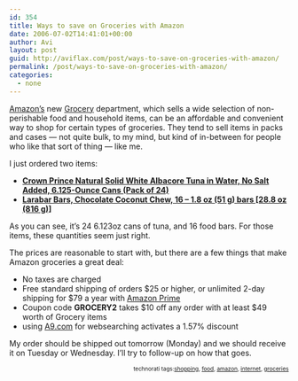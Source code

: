 ```yaml
---
id: 354
title: Ways to save on Groceries with Amazon
date: 2006-07-02T14:41:01+00:00
author: Avi
layout: post
guid: http://aviflax.com/post/ways-to-save-on-groceries-with-amazon/
permalink: /post/ways-to-save-on-groceries-with-amazon/
categories:
  - none
---
```

[Amazon&#8217;s](http://www.amazon.com/) new [Grocery](http://www.amazon.com/b/102-2303743-6523309?node=16310101) department, which sells a wide selection of non-perishable food and household items, can be an affordable and convenient way to shop for certain types of groceries. They tend to sell items in packs and cases &#8212; not quite bulk, to my mind, but kind of in-between for people who like that sort of thing &#8212; like me.

I just ordered two items:

  * **[Crown Prince Natural Solid White Albacore Tuna in Water, No Salt Added, 6.125-Ounce Cans (Pack of 24)](http://www.amazon.com/exec/obidos/tg/detail/-/B000EF18ZC/102-2303743-6523309?%5Fencoding=UTF8&v=glance)**
  * **[Larabar Bars, Chocolate Coconut Chew, 16 &#8211; 1.8 oz (51 g) bars [28.8 oz (816 g)]](http://www.amazon.com/exec/obidos/tg/detail/-/B000EO0XAE/102-2303743-6523309?%5Fencoding=UTF8&v=glance)**

As you can see, it&#8217;s 24 6.123oz cans of tuna, and 16 food bars. For those items, these quantities seem just right.

The prices are reasonable to start with, but there are a few things that make Amazon groceries a great deal:

  * No taxes are charged
  * Free standard shipping of orders $25 or higher, or unlimited 2-day shipping for $79 a year with [Amazon Prime](http://www.amazon.com/gp/subs/primeclub/signup/main.html)
  * Coupon code **GROCERY2** takes $10 off any order with at least $49 worth of Grocery items 
  * using [A9.com](http://a9.com) for websearching activates a 1.57% discount 

My order should be shipped out tomorrow (Monday) and we should receive it on Tuesday or Wednesday. I&#8217;ll try to follow-up on how that goes.
  
<!-- technorati tags begin -->

<p style="font-size:10px;text-align:right;">
  technorati tags:<a href="http://technorati.com/tag/shopping" rel="tag">shopping</a>, <a href="http://technorati.com/tag/food" rel="tag">food</a>, <a href="http://technorati.com/tag/amazon" rel="tag">amazon</a>, <a href="http://technorati.com/tag/internet" rel="tag">internet</a>, <a href="http://technorati.com/tag/groceries" rel="tag">groceries</a>
</p>

<!-- technorati tags end -->